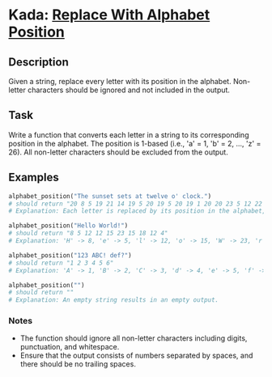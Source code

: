 # Kada: [Replace With Alphabet Position](https://www.codewars.com/kata/546f922b54af40e1e90001da)

## Description
Given a string, replace every letter with its position in the alphabet. Non-letter characters should be ignored and not included in the output.

## Task
Write a function that converts each letter in a string to its corresponding position in the alphabet. The position is 1-based (i.e., 'a' = 1, 'b' = 2, ..., 'z' = 26). All non-letter characters should be excluded from the output.

## Examples
```python
alphabet_position("The sunset sets at twelve o' clock.")
# should return "20 8 5 19 21 14 19 5 20 19 5 20 19 1 20 20 23 5 12 22 5 15 3 12 15 3 11"
# Explanation: Each letter is replaced by its position in the alphabet, and non-letter characters are ignored.

alphabet_position("Hello World!")
# should return "8 5 12 12 15 23 15 18 12 4"
# Explanation: 'H' -> 8, 'e' -> 5, 'l' -> 12, 'o' -> 15, 'W' -> 23, 'r' -> 18, 'd' -> 4.

alphabet_position("123 ABC! def?")
# should return "1 2 3 4 5 6"
# Explanation: 'A' -> 1, 'B' -> 2, 'C' -> 3, 'd' -> 4, 'e' -> 5, 'f' -> 6.

alphabet_position("")
# should return ""
# Explanation: An empty string results in an empty output.
```

### Notes
- The function should ignore all non-letter characters including digits, punctuation, and whitespace.
- Ensure that the output consists of numbers separated by spaces, and there should be no trailing spaces.